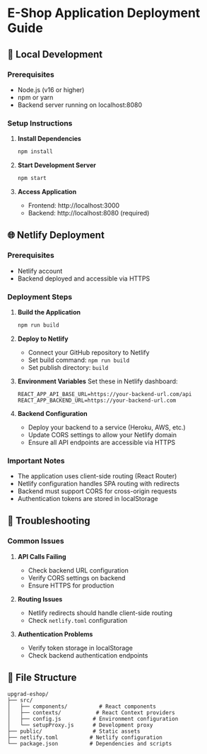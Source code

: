 # E-Shop Application Deployment Guide

## 🚀 Local Development

### Prerequisites
- Node.js (v16 or higher)
- npm or yarn
- Backend server running on localhost:8080

### Setup Instructions

1. **Install Dependencies**
   ```bash
   npm install
   ```

2. **Start Development Server**
   ```bash
   npm start
   ```

3. **Access Application**
   - Frontend: http://localhost:3000
   - Backend: http://localhost:8080 (required)

## 🌐 Netlify Deployment

### Prerequisites
- Netlify account
- Backend deployed and accessible via HTTPS

### Deployment Steps

1. **Build the Application**
   ```bash
   npm run build
   ```

2. **Deploy to Netlify**
   - Connect your GitHub repository to Netlify
   - Set build command: `npm run build`
   - Set publish directory: `build`

3. **Environment Variables**
   Set these in Netlify dashboard:
   ```
   REACT_APP_API_BASE_URL=https://your-backend-url.com/api
   REACT_APP_BACKEND_URL=https://your-backend-url.com
   ```

4. **Backend Configuration**
   - Deploy your backend to a service (Heroku, AWS, etc.)
   - Update CORS settings to allow your Netlify domain
   - Ensure all API endpoints are accessible via HTTPS

### Important Notes

- The application uses client-side routing (React Router)
- Netlify configuration handles SPA routing with redirects
- Backend must support CORS for cross-origin requests
- Authentication tokens are stored in localStorage

## 🔧 Troubleshooting

### Common Issues

1. **API Calls Failing**
   - Check backend URL configuration
   - Verify CORS settings on backend
   - Ensure HTTPS for production

2. **Routing Issues**
   - Netlify redirects should handle client-side routing
   - Check `netlify.toml` configuration

3. **Authentication Problems**
   - Verify token storage in localStorage
   - Check backend authentication endpoints

## 📁 File Structure

```
upgrad-eshop/
├── src/
│   ├── components/          # React components
│   ├── contexts/           # React Context providers
│   ├── config.js          # Environment configuration
│   └── setupProxy.js      # Development proxy
├── public/                # Static assets
├── netlify.toml          # Netlify configuration
└── package.json          # Dependencies and scripts
``` 
